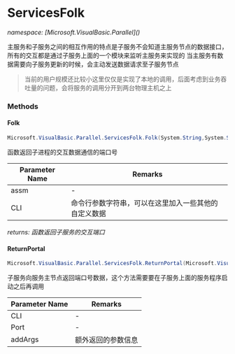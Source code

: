﻿# ServicesFolk
_namespace: [Microsoft.VisualBasic.Parallel](<a href="#" onClick="load('/docs/Microsoft.VisualBasic.Parallel/index.md')"></a>)_

主服务和子服务之间的相互作用的特点是子服务不会知道主服务节点的数据接口，所有的交互都是通过子服务上面的一个模块来监听主服务来实现的
 当主服务有数据需要向子服务更新的时候，会主动发送数据请求至子服务节点

> 当前的用户规模还比较小这里仅仅是实现了本地的调用，后面考虑到业务吞吐量的问题，会将服务的调用分开到两台物理主机之上


### Methods

#### Folk
```csharp
Microsoft.VisualBasic.Parallel.ServicesFolk.Folk(System.String,System.String@,System.Diagnostics.Process@)
```
函数返回子进程的交互数据通信的端口号

|Parameter Name|Remarks|
|--------------|-------|
|assm|-|
|CLI|命令行参数字符串，可以在这里加入一些其他的自定义数据|


_returns: 函数返回子服务的交互端口_

#### ReturnPortal
```csharp
Microsoft.VisualBasic.Parallel.ServicesFolk.ReturnPortal(Microsoft.VisualBasic.CommandLine.CommandLine,System.Int32,System.String)
```
子服务向服务主节点返回端口号数据，这个方法需要要在子服务上面的服务程序启动之后再调用

|Parameter Name|Remarks|
|--------------|-------|
|CLI|-|
|Port|-|
|addArgs|额外返回的参数信息|



